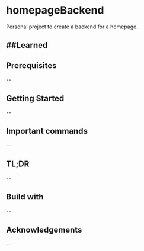 # homepageBackend
Personal project to create a backend for a homepage.

##Learned
--

## Prerequisites
--

## Getting Started
--

## Important commands
--

## TL;DR
--

## Build with
--

## Acknowledgements
--
